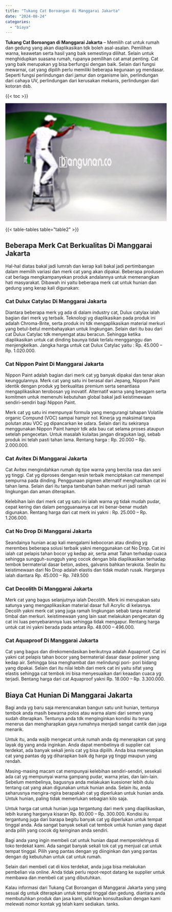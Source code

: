 ```yaml
---
title: "Tukang Cat Boroangan di Manggarai Jakarta"
date: "2024-08-24"
categories: 
  - "biaya"
---
```


**Tukang Cat Boroangan di Manggarai Jakarta** – Memilih cat untuk rumah dan gedung yang akan diaplikasikan tdk boleh asal-asalan. Pemilihan warna, keawetan serta hasil yang baik semestinya dilihat. Selain untuk menghidupkan suasana rumah, rupanya pemilihan cat amat penting. Cat yang baik merupakan yg bisa berfungsi dengan baik. Selain dari fungsi mewarnai, cat yang dipilih perlu memiliki beberapa kegunaan yg mendasar. Seperti fungsi perlindungan dari jamur dan organisme lain, perlindungan dari cahaya UV, perlindungan dari kerusakan mekanis, perlindungan dari kotoran dsb.

{{< toc >}}

![Tukang Cat Boroangan di Manggarai Jakarta](/images/jasa-cat-murah15.png)

{{< table-tables table="table2" >}}

## Beberapa Merk Cat Berkualitas Di Manggarai Jakarta

Hal-hal diatas bakal jadi lumrah dan kerap kali bakal jadi pertimbangan dalam memilih variasi dan merk cat yang akan dipakai. Beberapa produsen cat berlaga mengkampanyekan produk andalannya untuk memenangkan hati masyarakat. Dibawah ini yaitu beberapa merk cat untuk hunian dan gedung yang kerap kali digunakan:

### Cat Dulux Catylac Di Manggarai Jakarta

Diantara beberapa merk yg ada di dalam industry cat, Dulux catylax ialah bagian dari merk yg terbaik. Teknologi yg diaplikasikan pada produk ini adalah Chroma-Brite, serta produk ini tdk mengaplikasikan material merkuri yang betul-betul membahayakan untuk lingkungan. Selain dari itu bau dari cat Dulux Catylac tdk menyengat atau beracun. Sehingga ketika diaplikasikan untuk cat dinding baunya tidak terlalu mengganggu dan menjengkelkan. Jangka harga untuk cat Dulux Catylac yaitu : Rp. 45.000 – Rp. 1.020.000.

### Cat Nippon Paint Di Manggarai Jakarta

Nippon Paint adalah bagian dari merk cat yg banyak dipakai dan tenar akan keunggulannya. Merk cat yang satu ini berasal dari Jepang, Nippon Paint identik dengan produk yg berkualitas premium serta senantiasa mengaplikasikan terobosan yg inovatif. Alternatif warna yang beragam serta komitmen untuk memenuhi kebutuhan global bakal jadi keistimewaan sendiri-sendiri bagi Nippon Paint.

Merk cat yg satu ini mempunyai formula yang mengurangi tahapan Volatile organic Compund (VOC) sampai hampir nol. Kinerja yg maksimal tanpa polutan atau VOC yg dipancarkan ke udara. Selain dari itu sekiranya menggunakan Nippon Paint hampir tdk ada bau cat selama proses ataupun setelah pengecetan. Untuk masalah kulaitas jangan diragukan lagi, sebab produk ini telah pasti tahan lama. Rentang harga : Rp. 20.000 – Rp. 2.000.000.

### Cat Avitex Di Manggarai Jakarta

Cat Avitex mengindahkan rumah dg tipe warna yang bercita rasa dan seni yg tinggi. Cat yg diproses dengan resin terbaik menciptakan cat menempel sempurna pada dinding. Penggunaan pigmen alternatif menghasilkan cat ini tahan lama. Selain dari itu tanpa tambahan bahan merkuri jadi ramah lingkungan dan aman diterapkan.

Kelebihan lain dari merk cat yg satu ini ialah warna yg tidak mudah pudar, cepat kering dan dalam pengguanaanya cat ini benar-benar mudah digunakan. Rentang harga dari cat merk ini yakni : Rp. 25.000 – Rp. 1.206.000.

### Cat No Drop Di Manggarai Jakarta

Seandainya hunian acap kali mengalami kebocoran atau dinding yg merembes beberapa solusi terbaik yakni menggunakan cat No Drop. Cat ini ialah cat pelapis tahan bocor yg kedap air, serta amat Tahan terhadap cuaca sehingga sungguh-sungguh yang cocok dengan bila diaplikasikan terhadap tembok bermaterial dasar beton, asbes, galvanis bahkan terakota. Sealin itu keistimewaan dari No Drop adalah elastis dan tidak mudah rusak. Harganya ialah diantara Rp. 45.000 – Rp. 749.500

### Cat Decolith Di Manggarai Jakarta

Merk cat yang bagus selanjutnya ialah Decolith. Merk ini merupakan satu satunya yang mengaplikasikan material dasar full Acrylic di kelasnya. Decolih yakni merk cat yang juga ramah lingkungan sebab tanpa material timbal dan merkuri. keistimewaan yang lain saat melakukan pengecatan dg cat ini luas penyebarannya luas sehingga tidak mengapur. Rentang harga untuk cat ini yakni berada pada antara Rp. 48.000 – 496.000.

### Cat Aquaproof Di Manggarai Jakarta

Cat yang bagus dan direkomendasikan berikutnya adalah Aquaproof. Cat ini yakni cat pelapis tahan bocor yang bermaterial dasar dasar polimer yang kedap air. Sehingga bisa menghambat dan melindungi pori- pori bidang yang dipakai. Selain dari itu nilai lebih dari merk cat ini yaitu sifat yang elastis sehingga cat tembok ini bisa menyesuaikan dari keaadan cuaca yg terjadi. Bentang harga dari cat Aquaproof yakni Rp. 18.000 – Rp. 3.300.000.

## Biaya Cat Hunian Di Manggarai Jakarta

Bagi anda yg baru saja merencanakan bangun satu unit hunian, tentunya tembok anda masih bewarna polos atau warna alami dari semen yang sudah diterapkan. Tentunya anda tdk menginginkan kondisi itu terus menerus dan mengharapkan gaya rumahnya menjadi sangat cantik dan juga menarik.

Untuk itu, anda wajib mengecat untuk rumah anda dg menerapkan cat yang layak dg yang anda inginkan. Anda dapat membelinya di supplier cat terdekat, ada banyak sekali jenis cat yg bisa dipilih. Anda bisa menerapkan cat yang pantas dg yg diharapkan baik dg harga yg tinggi maupun yang rendah.

Masing-masing macam cat mempunyai kelebihan sendiri-sendiri, sesekali ada cat yg mempunyai warna gampang pudar, warna jelas, dan lain-lain. Sebelum membelinya, bagusnya anda melakukan kuesioner lebih dulu tentang cat yang akan digunakan untuk hunian anda. Selain itu, anda seharusnya mengira-ngira berapakah cat yg diperlukan untuk hunian anda. Untuk hunian, paling tidak memerlukan sebagian kilo saja.

Untuk harga cat untuk hunian juga tergantung dari merk yang diaplikasikan, lebih kurang harganya kisaran Rp. 80.000 – Rp. 300.000. Kondisi itu tergantung juga dari barapa begitu banyak cat yg diperlukan untuk tempat tinggal anda. Ada sangat banyak sekali cat tembok untuk hunian yang dapat anda pilih yang cocok dg keinginan anda sendiri.

Bagi anda yang ingin membeli cat untuk hunian dapat memperolehnya di toko terdekat kami. Ada sangat banyak sekali tok cat yg menjual cat untuk tempat tinggal. Pilih yang pantas dengan yg diinginkan dan yang pantas dengan dg kebutuhan untuk cat untuk rumah.

Selain dari membeli cat di kios terdekat, anda juga bisa melakukan pembelian via online. Anda tidak perlu repot-repot datang ke supplier untuk membawa dan membeli cat yang dibutuhkan.

Kalau informasi dari Tukang Cat Boroangan di Manggarai Jakarta yang yang sesuai dg untuk diterapkan untuk tempat tinggal dan gedung. diantara anda membutuhkan produk dan jasa kami, silahkan konsultasikan dengan kami melewati nomor kontak yg telah kami sediakan. tanks.

